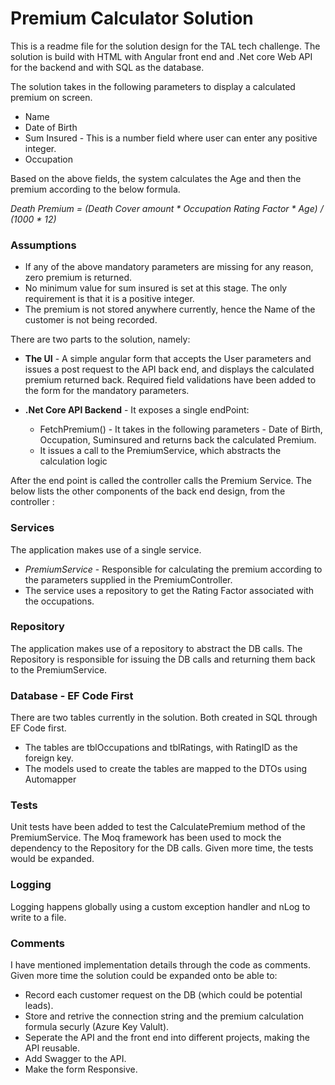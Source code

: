 



# Premium Calculator Solution

This is a readme file for the solution design for the TAL tech challenge.
The solution is build with HTML with Angular front end and .Net core Web API for the backend and with SQL as the database.

The solution takes in the following parameters to display a calculated premium on screen.

* Name
* Date of Birth
* Sum Insured - This is a number field where user can enter any positive integer. 
* Occupation

Based on the above fields, the system calculates the Age and then the premium according to the below formula.

*Death Premium = (Death Cover amount * Occupation Rating Factor * Age) / (1000 * 12)*

### Assumptions
* If any of the above mandatory parameters are missing for any reason, zero premium is returned.
* No minimum value for sum insured is set at this stage. The only requirement is that it is a positive integer.
* The premium is not stored anywhere currently, hence the Name of the customer is not being recorded.

There are two parts to the solution, namely:

* **The UI** - A simple angular form that accepts the User parameters and issues a post request to the API back end, and displays the calculated premium returned back. Required field validations have been added to the form for the mandatory parameters.

* **.Net Core API Backend** - It exposes a single endPoint: 
    * FetchPremium() - It takes in the following parameters - Date of Birth, Occupation, Suminsured and returns back the calculated Premium.
    * It issues a call to the PremiumService, which abstracts the calculation logic

After the end point is called the controller calls the Premium Service. The below lists the other components of the back end design, from the controller :

### Services
The application makes use of a single service.
* *PremiumService* - Responsible for calculating the premium according to the parameters supplied in the PremiumController. 
* The service uses a repository to get the Rating Factor associated with the occupations.
### Repository
The application makes use of a repository to abstract the DB calls.
The Repository is responsible for issuing the DB calls and returning them back to the PremiumService.

### Database - EF Code First

There are two tables currently in the solution. Both created in SQL through EF Code first.

* The tables are tblOccupations and tblRatings, with RatingID as the foreign key.
* The models used to create the tables are mapped to the DTOs using Automapper

### Tests

Unit tests have been added to test the CalculatePremium method of the PremiumService. The
Moq framework has been used to mock the dependency to the Repository for the DB calls.
Given more time, the tests would be expanded.

### Logging 

Logging happens globally using a custom exception handler and nLog to write to a file. 

###  Comments
I have mentioned implementation details through the code as comments.  Given more time the solution could be expanded onto be able to:

* Record each customer request on the DB (which could be potential leads).
* Store and retrive the connection string and the premium calculation formula securly (Azure Key Valult).
* Seperate the API and the front end into different projects, making the API reusable.
* Add Swagger to the API.
* Make the form Responsive.